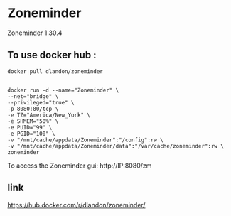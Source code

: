 # Zoneminder

Zoneminder 1.30.4

## To use docker hub :
<code>docker pull dlandon/zoneminder</code>

<code>
docker run -d --name="Zoneminder" \
--net="bridge" \
--privileged="true" \
-p 8080:80/tcp \
-e TZ="America/New_York" \
-e SHMEM="50%" \
-e PUID="99" \
-e PGID="100" \
-v "/mnt/cache/appdata/Zoneminder":"/config":rw \
-v "/mnt/cache/appdata/Zoneminder/data":"/var/cache/zoneminder":rw \
zoneminder
</code>

To access the Zoneminder gui: http://IP:8080/zm

## link
https://hub.docker.com/r/dlandon/zoneminder/
